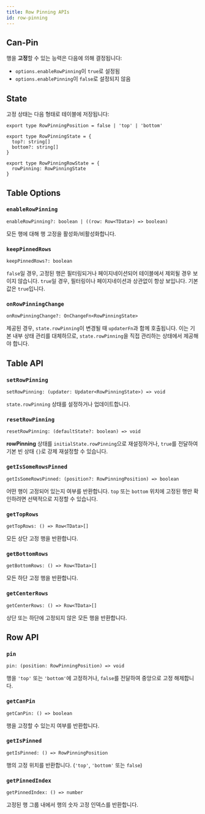 ```yaml
---
title: Row Pinning APIs
id: row-pinning
---
```


## Can-Pin

행을 **고정**할 수 있는 능력은 다음에 의해 결정됩니다:

- `options.enableRowPinning`이 `true`로 설정됨
- `options.enablePinning`이 `false`로 설정되지 않음

## State

고정 상태는 다음 형태로 테이블에 저장됩니다:

```tsx
export type RowPinningPosition = false | 'top' | 'bottom'

export type RowPinningState = {
  top?: string[]
  bottom?: string[]
}

export type RowPinningRowState = {
  rowPinning: RowPinningState
}
```

## Table Options

### `enableRowPinning`

```tsx
enableRowPinning?: boolean | ((row: Row<TData>) => boolean)
```

모든 행에 대해 행 고정을 활성화/비활성화합니다.

### `keepPinnedRows`

```tsx
keepPinnedRows?: boolean
```

`false`일 경우, 고정된 행은 필터링되거나 페이지네이션되어 테이블에서 제외될 경우 보이지 않습니다. `true`일 경우, 필터링이나 페이지네이션과 상관없이 항상 보입니다. 기본값은 `true`입니다.

### `onRowPinningChange`

```tsx
onRowPinningChange?: OnChangeFn<RowPinningState>
```

제공된 경우, `state.rowPinning`이 변경될 때 `updaterFn`과 함께 호출됩니다. 이는 기본 내부 상태 관리를 대체하므로, `state.rowPinning`을 직접 관리하는 상태에서 제공해야 합니다.

## Table API

### `setRowPinning`

```tsx
setRowPinning: (updater: Updater<RowPinningState>) => void
```

`state.rowPinning` 상태를 설정하거나 업데이트합니다.

### `resetRowPinning`

```tsx
resetRowPinning: (defaultState?: boolean) => void
```

**rowPinning** 상태를 `initialState.rowPinning`으로 재설정하거나, `true`를 전달하여 기본 빈 상태 `{}`로 강제 재설정할 수 있습니다.

### `getIsSomeRowsPinned`

```tsx
getIsSomeRowsPinned: (position?: RowPinningPosition) => boolean
```

어떤 행이 고정되어 있는지 여부를 반환합니다. `top` 또는 `bottom` 위치에 고정된 행만 확인하려면 선택적으로 지정할 수 있습니다.

### `getTopRows`

```tsx
getTopRows: () => Row<TData>[]
```

모든 상단 고정 행을 반환합니다.

### `getBottomRows`

```tsx
getBottomRows: () => Row<TData>[]
```

모든 하단 고정 행을 반환합니다.

### `getCenterRows`

```tsx
getCenterRows: () => Row<TData>[]
```

상단 또는 하단에 고정되지 않은 모든 행을 반환합니다.

## Row API

### `pin`

```tsx
pin: (position: RowPinningPosition) => void
```

행을 `'top'` 또는 `'bottom'`에 고정하거나, `false`를 전달하여 중앙으로 고정 해제합니다.

### `getCanPin`

```tsx
getCanPin: () => boolean
```

행을 고정할 수 있는지 여부를 반환합니다.

### `getIsPinned`

```tsx
getIsPinned: () => RowPinningPosition
```

행의 고정 위치를 반환합니다. (`'top'`, `'bottom'` 또는 `false`)

### `getPinnedIndex`

```tsx
getPinnedIndex: () => number
```

고정된 행 그룹 내에서 행의 숫자 고정 인덱스를 반환합니다.
